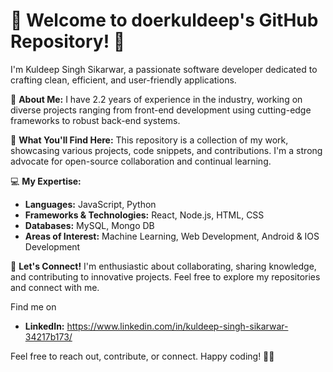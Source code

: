 # 👋 Welcome to doerkuldeep's GitHub Repository! 🚀

I'm Kuldeep Singh Sikarwar, a passionate software developer dedicated to crafting clean, efficient, and user-friendly applications.

🔭 **About Me:** I have 2.2 years of experience in the industry, working on diverse projects ranging from front-end development using cutting-edge frameworks to robust back-end systems.

🌟 **What You'll Find Here:** This repository is a collection of my work, showcasing various projects, code snippets, and contributions. I'm a strong advocate for open-source collaboration and continual learning.

💻 **My Expertise:**
- **Languages:** JavaScript, Python
- **Frameworks & Technologies:** React, Node.js, HTML, CSS
- **Databases:** MySQL, Mongo DB
- **Areas of Interest:** Machine Learning, Web Development, Android & IOS Development

🤝 **Let's Connect!** I'm enthusiastic about collaborating, sharing knowledge, and contributing to innovative projects. Feel free to explore my repositories and connect with me.

Find me on 
- **LinkedIn:** https://www.linkedin.com/in/kuldeep-singh-sikarwar-34217b173/

Feel free to reach out, contribute, or connect. Happy coding! 🌈✨
